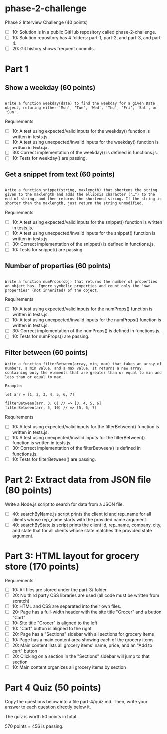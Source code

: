 # phase-2-challenge
Phase 2 Interview Challenge (40 points)
- [ ] 10: Solution is in a public GitHub repository called phase-2-challenge.
- [ ] 10: Solution repository has 4 folders: part-1, part-2, and part-3, and part-4.
- [ ] 20: Git history shows frequent commits.

# Part 1 
## Show a weekday (60 points)
``` 

Write a function weekday(date) to find the weekday for a given Date object, returing either 'Mon', 'Tue', 'Wed', 'Thu', 'Fri', 'Sat', or 'Sun'.

``` 
Requirements

 - [ ] 10: A test using expected/valid inputs for the weekday() function is written in tests.js.
 - [ ] 10: A test using unexpected/invalid inputs for the weekday() function is written in tests.js.
 - [ ] 30: Correct implementation of the weekday() is defined in functions.js.
 - [ ] 10: Tests for weekday() are passing.
 
 ## Get a snippet from text (60 points)

 ``` 

Write a function snippet(string, maxlength) that shortens the string given to the maxlength and adds the ellipsis character ("…") to the end of string, and then returns the shortened string. If the string is shorter than the maxlength, just return the string unmodified.

```
Requirements

 - [ ] 10: A test using expected/valid inputs for the snippet() function is written in tests.js.
 - [ ] 10: A test using unexpected/invalid inputs for the snippet() function is written in tests.js.
 - [ ] 30: Correct implementation of the snippet() is defined in functions.js.
 - [ ] 10: Tests for snippet() are passing.
 
## Number of properties (60 points)

```

Write a function numProps(obj) that returns the number of properties an object has. Ignore symbolic properties and count only the "own properties" (not inherited) of the object.
```
Requirements

 - [ ] 10: A test using expected/valid inputs for the numProps() function is written in tests.js.
 - [ ] 10: A test using unexpected/invalid inputs for the numProps() function is written in tests.js.
 - [ ] 30: Correct implementation of the numProps() is defined in functions.js.
 - [ ] 10: Tests for numProps() are passing.

##  Filter between (60 points)
```
Write a function filterBetween(array, min, max) that takes an array of numbers, a min value, and a max value. It returns a new array containing only the elements that are greater than or equal to min and less than or equal to max.

Example:

let arr = [1, 2, 3, 4, 5, 6, 7]

filterBetween(arr, 3, 6) // => [3, 4, 5, 6]
filterBetween(arr, 5, 10) // => [5, 6, 7]
```
Requirements

 - [ ] 10: A test using expected/valid inputs for the filterBetween() function is written in tests.js.
 - [ ] 10: A test using unexpected/invalid inputs for the filterBetween() function is written in tests.js.
 - [ ] 30: Correct implementation of the filterBetween() is defined in functions.js.
 - [ ] 10: Tests for filterBetween() are passing.

# Part 2: Extract data from JSON file (80 points)
Write a Node.js script to search for data from a JSON file.

 - [ ] 40: searchByName.js script prints the client id and rep_name for all clients whose rep_name starts with the provided name argument.
 - [ ] 40: searchByState.js script prints the client id, rep_name, company, city, and state that for all clients whose state matches the provided state argument.

 # Part 3: HTML layout for grocery store (170 points)
 Requirements

 - [ ] 10: All files are stored under the part-3/ folder
 - [ ] 20: No third party CSS libraries are used (all code must be written from scratch)
 - [ ] 10: HTML and CSS are separated into their own files.
 - [ ] 20: Page has a full-width header with the site title "Grocer" and a button "Cart"
 - [ ] 10: Site title "Grocer" is aligned to the left
 - [ ] 10: "Cart" button is aligned to the right
 - [ ] 20: Page has a "Sections" sidebar with all sections for grocery items
 - [ ] 10: Page has a main content area showing each of the grocery items
 - [ ] 20: Main content lists all grocery items' name, price, and an "Add to cart" button
 - [ ] 20: Clicking on a section in the "Sections" sidebar will jump to that section
 - [ ] 10: Main content organizes all grocery items by section

 # Part 4 Quiz (50 points)
 Copy the questions below into a file part-4/quiz.md. Then, write your answer to each question directly below it.

The quiz is worth 50 points in total.

570 points = 456 is passing.